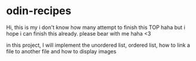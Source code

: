 # odin-recipes
Hi, this is my i don't know how many attempt to finish this TOP haha but i hope i can finish this already. please bear with me haha <3

in this project, I will implement the unordered list, ordered list, how to link a file to another file and how to display images